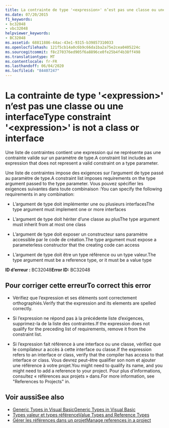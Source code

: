 ```yaml
---
title: La contrainte de type '<expression>' n’est pas une classe ou une interface
ms.date: 07/20/2015
f1_keywords:
- bc32048
- vbc32048
helpviewer_keywords:
- BC32048
ms.assetid: 68811886-44ac-43e1-9315-b39857310033
ms.openlocfilehash: 121f5cb14a0c6b9c66da1ba2a75e2cea0405224c
ms.sourcegitcommit: f8c270376ed905f6a8896ce0fe25b4f4b38ff498
ms.translationtype: MT
ms.contentlocale: fr-FR
ms.lasthandoff: 06/04/2020
ms.locfileid: "84407247"
---
```

# <a name="type-constraint-expression-is-not-a-class-or-interface"></a><span data-ttu-id="c6e1b-102">La contrainte de type '\<expression>' n’est pas une classe ou une interface</span><span class="sxs-lookup"><span data-stu-id="c6e1b-102">Type constraint '\<expression>' is not a class or interface</span></span>
<span data-ttu-id="c6e1b-103">Une liste de contraintes contient une expression qui ne représente pas une contrainte valide sur un paramètre de type.</span><span class="sxs-lookup"><span data-stu-id="c6e1b-103">A constraint list includes an expression that does not represent a valid constraint on a type parameter.</span></span>  
  
 <span data-ttu-id="c6e1b-104">Une liste de contraintes impose des exigences sur l’argument de type passé au paramètre de type.</span><span class="sxs-lookup"><span data-stu-id="c6e1b-104">A constraint list imposes requirements on the type argument passed to the type parameter.</span></span> <span data-ttu-id="c6e1b-105">Vous pouvez spécifier les exigences suivantes dans toute combinaison :</span><span class="sxs-lookup"><span data-stu-id="c6e1b-105">You can specify the following requirements in any combination:</span></span>  
  
- <span data-ttu-id="c6e1b-106">L’argument de type doit implémenter une ou plusieurs interfaces</span><span class="sxs-lookup"><span data-stu-id="c6e1b-106">The type argument must implement one or more interfaces</span></span>  
  
- <span data-ttu-id="c6e1b-107">L’argument de type doit hériter d’une classe au plus</span><span class="sxs-lookup"><span data-stu-id="c6e1b-107">The type argument must inherit from at most one class</span></span>  
  
- <span data-ttu-id="c6e1b-108">L’argument de type doit exposer un constructeur sans paramètre accessible par le code de création.</span><span class="sxs-lookup"><span data-stu-id="c6e1b-108">The type argument must expose a parameterless constructor that the creating code can access</span></span>  
  
- <span data-ttu-id="c6e1b-109">L’argument de type doit être un type référence ou un type valeur.</span><span class="sxs-lookup"><span data-stu-id="c6e1b-109">The type argument must be a reference type, or it must be a value type</span></span>  
  
 <span data-ttu-id="c6e1b-110">**ID d’erreur :** BC32048</span><span class="sxs-lookup"><span data-stu-id="c6e1b-110">**Error ID:** BC32048</span></span>  
  
## <a name="to-correct-this-error"></a><span data-ttu-id="c6e1b-111">Pour corriger cette erreur</span><span class="sxs-lookup"><span data-stu-id="c6e1b-111">To correct this error</span></span>  
  
- <span data-ttu-id="c6e1b-112">Vérifiez que l’expression et ses éléments sont correctement orthographiés.</span><span class="sxs-lookup"><span data-stu-id="c6e1b-112">Verify that the expression and its elements are spelled correctly.</span></span>  
  
- <span data-ttu-id="c6e1b-113">Si l’expression ne répond pas à la précédente liste d’exigences, supprimez-la de la liste des contraintes.</span><span class="sxs-lookup"><span data-stu-id="c6e1b-113">If the expression does not qualify for the preceding list of requirements, remove it from the constraint list.</span></span>  
  
- <span data-ttu-id="c6e1b-114">Si l’expression fait référence à une interface ou une classe, vérifiez que le compilateur a accès à cette interface ou classe.</span><span class="sxs-lookup"><span data-stu-id="c6e1b-114">If the expression refers to an interface or class, verify that the compiler has access to that interface or class.</span></span> <span data-ttu-id="c6e1b-115">Vous devrez peut-être qualifier son nom et ajouter une référence à votre projet.</span><span class="sxs-lookup"><span data-stu-id="c6e1b-115">You might need to qualify its name, and you might need to add a reference to your project.</span></span> <span data-ttu-id="c6e1b-116">Pour plus d’informations, consultez « références aux projets » dans.</span><span class="sxs-lookup"><span data-stu-id="c6e1b-116">For more information, see "References to Projects" in.</span></span>  
  
## <a name="see-also"></a><span data-ttu-id="c6e1b-117">Voir aussi</span><span class="sxs-lookup"><span data-stu-id="c6e1b-117">See also</span></span>

- [<span data-ttu-id="c6e1b-118">Generic Types in Visual Basic</span><span class="sxs-lookup"><span data-stu-id="c6e1b-118">Generic Types in Visual Basic</span></span>](../programming-guide/language-features/data-types/generic-types.md)
- [<span data-ttu-id="c6e1b-119">Types valeur et types référence</span><span class="sxs-lookup"><span data-stu-id="c6e1b-119">Value Types and Reference Types</span></span>](../programming-guide/language-features/data-types/value-types-and-reference-types.md)
- [<span data-ttu-id="c6e1b-120">Gérer les références dans un projet</span><span class="sxs-lookup"><span data-stu-id="c6e1b-120">Manage references in a project</span></span>](/visualstudio/ide/managing-references-in-a-project)
